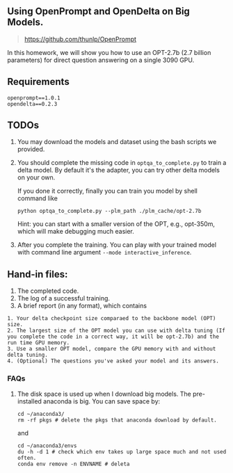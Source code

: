
## Using OpenPrompt and OpenDelta on Big Models.
> https://github.com/thunlp/OpenPrompt


In this homework, we will show you how to use an OPT-2.7b (2.7 billion parameters) for direct question answering on a single 3090 GPU.

## Requirements
```
openprompt==1.0.1
opendelta==0.2.3
```

## TODOs

1. You may download the models and dataset using the bash scripts we provided.

2. You should complete the missing code in `optqa_to_complete.py` to train a delta model. By default it's the adapter, you can try other delta models on your own.

    If you done it correctly, finally you can train you model by shell command like
    ```
    python optqa_to_complete.py --plm_path ./plm_cache/opt-2.7b
    ```

    Hint: you can start with a smaller version of the OPT, e.g., opt-350m, which will make debugging much easier.

3. After you complete the training. You can play with your trained model with command line argument
`--mode interactive_inference`.


## Hand-in files:
1. The completed code.
2. The log of a successful training.
3. A brief report (in any format), which contains
```
1. Your delta checkpoint size comparaed to the backbone model (OPT) size.
2. The largest size of the OPT model you can use with delta tuning (If you complete the code in a correct way, it will be opt-2.7b) and the run time GPU memory.
3. Use a smaller OPT model, compare the GPU memory with and without delta tuning.
4. (Optional) The questions you've asked your model and its answers.
```

### FAQs
1. The disk space is used up when I download big models.
   The pre-installed anaconda is big. You can save space by:

    ```
    cd ~/anaconda3/
    rm -rf pkgs # delete the pkgs that anaconda download by default.
    ```
    and
    ```
    cd ~/anaconda3/envs
    du -h -d 1 # check which env takes up large space much and not used often.
    conda env remove -n ENVNAME # deleta
    ```

